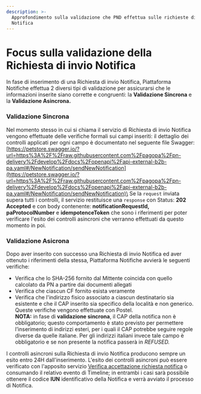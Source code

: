 ```yaml
---
description: >-
  Approfondimento sulla validazione che PND effettua sulle richieste di  invio
  Notifica
---
```


# Focus sulla validazione della Richiesta di invio Notifica

In fase di inserimento di una Richiesta di invio Notifica, Piattaforma Notifiche effettua 2 diversi tipi di validazione per assicurarsi che le informazioni inserite siano corrette e congruenti: la **Validazione Sincrona** e la **Validazione Asincrona.**

### Validazione Sincrona

Nel momento stesso in cui si chiama il servizio di Richiesta di invio Notifica vengono effettuate delle verifiche formali sui campi inseriti: il dettaglio dei controlli applicati per ogni campo è documentato nel seguente file Swagger: [https://petstore.swagger.io/?url=https%3A%2F%2Fraw.githubusercontent.com%2Fpagopa%2Fpn-delivery%2Fdevelop%2Fdocs%2Fopenapi%2Fapi-external-b2b-pa.yaml#/NewNotification/sendNewNotification](https://petstore.swagger.io/?url=https%3A%2F%2Fraw.githubusercontent.com%2Fpagopa%2Fpn-delivery%2Fdevelop%2Fdocs%2Fopenapi%2Fapi-external-b2b-pa.yaml#/NewNotification/sendNewNotification)\
Se la `request` inviata supera tutti i controlli, il servizio restituisce una `response` con Status: **202 Accepted** e con body contenente: **notificationRequestId, paProtocolNumber** e **idempotenceToken** che sono i riferimenti per poter verificare l'esito dei controlli asincroni che verranno effettuati da questo momento in poi.

### Validazione Asicrona

Dopo aver inserito con successo una Richiesta di invio Notifica ed aver ottenuto i riferimenti della stessa, Piattaforma Notifiche avvierà le seguenti verifiche:

* Verifica che lo SHA-256 fornito dal Mittente coincida con quello calcolato da PN a partire dai documenti allegati
* Verifica che ciascun CF fornito esista veramente
* Verifica che l'indirizzo fisico associato a ciascun destinatario sia esistente e che il CAP inserito sia specifico della località e non generico. Queste verifiche vengono effettuate con Postel. \
  **NOTA:** in fase di **validazione sincrona**, il CAP della notifica non è obbligatorio; questo comportamento è stato previsto per permettere l’inserimento di indirizzi esteri, per i quali il CAP potrebbe seguire regole diverse da quelle italiane. Per gli indirizzi italiani invece tale campo è obbligatorio e se non presente la notifica passerà in _REFUSED._

I controlli asincroni sulla Richiesta di invio Notifica producono sempre un esito entro 24H dall'inserimento. L'esito dei controlli asincroni può essere verificato con l'apposito servizio [Verifica accettazione richiesta notifica](https://petstore.swagger.io/?url=https%3A%2F%2Fraw.githubusercontent.com%2Fpagopa%2Fpn-delivery%2Fdevelop%2Fdocs%2Fopenapi%2Fapi-external-b2b-pa.yaml#/SenderReadB2B/retrieveNotificationRequestStatus) o consumando il relativo evento di Timeline; in entrambi i casi sarà possibile ottenere il codice **IUN** identificativo della Notifica e verrà avviato il processo di Notifica.
